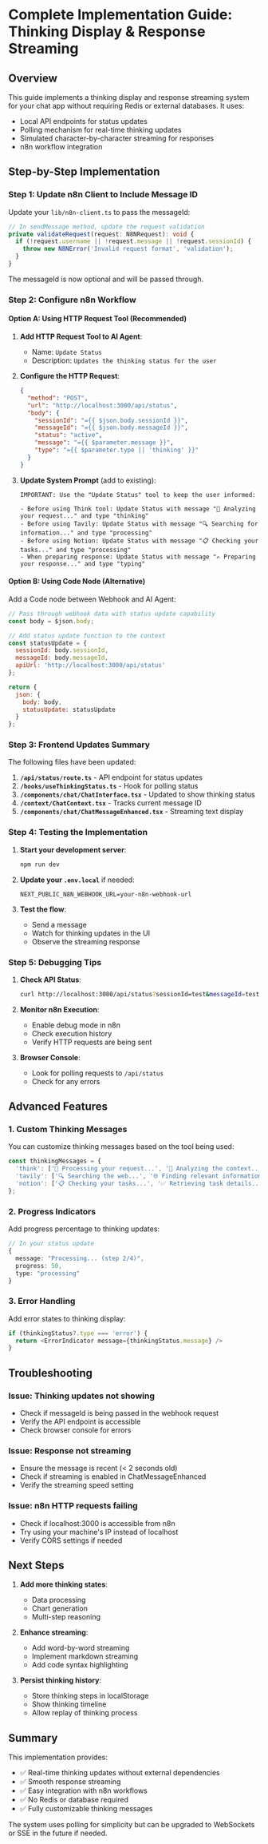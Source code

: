 # Complete Implementation Guide: Thinking Display & Response Streaming

## Overview
This guide implements a thinking display and response streaming system for your chat app without requiring Redis or external databases. It uses:
- Local API endpoints for status updates
- Polling mechanism for real-time thinking updates
- Simulated character-by-character streaming for responses
- n8n workflow integration

## Step-by-Step Implementation

### Step 1: Update n8n Client to Include Message ID

Update your `lib/n8n-client.ts` to pass the messageId:

```typescript
// In sendMessage method, update the request validation
private validateRequest(request: N8NRequest): void {
  if (!request.username || !request.message || !request.sessionId) {
    throw new N8NError('Invalid request format', 'validation');
  }
}
```

The messageId is now optional and will be passed through.

### Step 2: Configure n8n Workflow

#### Option A: Using HTTP Request Tool (Recommended)

1. **Add HTTP Request Tool to AI Agent**:
   - Name: `Update Status`
   - Description: `Updates the thinking status for the user`
   
2. **Configure the HTTP Request**:
   ```json
   {
     "method": "POST",
     "url": "http://localhost:3000/api/status",
     "body": {
       "sessionId": "={{ $json.body.sessionId }}",
       "messageId": "={{ $json.body.messageId }}",
       "status": "active",
       "message": "={{ $parameter.message }}",
       "type": "={{ $parameter.type || 'thinking' }}"
     }
   }
   ```

3. **Update System Prompt** (add to existing):
   ```
   IMPORTANT: Use the "Update Status" tool to keep the user informed:
   
   - Before using Think tool: Update Status with message "🤔 Analyzing your request..." and type "thinking"
   - Before using Tavily: Update Status with message "🔍 Searching for information..." and type "processing"
   - Before using Notion: Update Status with message "📋 Checking your tasks..." and type "processing"
   - When preparing response: Update Status with message "✍️ Preparing your response..." and type "typing"
   ```

#### Option B: Using Code Node (Alternative)

Add a Code node between Webhook and AI Agent:

```javascript
// Pass through webhook data with status update capability
const body = $json.body;

// Add status update function to the context
const statusUpdate = {
  sessionId: body.sessionId,
  messageId: body.messageId,
  apiUrl: 'http://localhost:3000/api/status'
};

return {
  json: {
    body: body,
    statusUpdate: statusUpdate
  }
};
```

### Step 3: Frontend Updates Summary

The following files have been updated:
1. **`/api/status/route.ts`** - API endpoint for status updates
2. **`/hooks/useThinkingStatus.ts`** - Hook for polling status
3. **`/components/chat/ChatInterface.tsx`** - Updated to show thinking status
4. **`/context/ChatContext.tsx`** - Tracks current message ID
5. **`/components/chat/ChatMessageEnhanced.tsx`** - Streaming text display

### Step 4: Testing the Implementation

1. **Start your development server**:
   ```bash
   npm run dev
   ```

2. **Update your `.env.local`** if needed:
   ```
   NEXT_PUBLIC_N8N_WEBHOOK_URL=your-n8n-webhook-url
   ```

3. **Test the flow**:
   - Send a message
   - Watch for thinking updates in the UI
   - Observe the streaming response

### Step 5: Debugging Tips

1. **Check API Status**:
   ```bash
   curl http://localhost:3000/api/status?sessionId=test&messageId=test
   ```

2. **Monitor n8n Execution**:
   - Enable debug mode in n8n
   - Check execution history
   - Verify HTTP requests are being sent

3. **Browser Console**:
   - Look for polling requests to `/api/status`
   - Check for any errors

## Advanced Features

### 1. Custom Thinking Messages

You can customize thinking messages based on the tool being used:

```javascript
const thinkingMessages = {
  'think': ['🤔 Processing your request...', '💭 Analyzing the context...'],
  'tavily': ['🔍 Searching the web...', '🌐 Finding relevant information...'],
  'notion': ['📋 Checking your tasks...', '✅ Retrieving task details...']
};
```

### 2. Progress Indicators

Add progress percentage to thinking updates:

```typescript
// In your status update
{
  message: "Processing... (step 2/4)",
  progress: 50,
  type: "processing"
}
```

### 3. Error Handling

Add error states to thinking display:

```typescript
if (thinkingStatus?.type === 'error') {
  return <ErrorIndicator message={thinkingStatus.message} />
}
```

## Troubleshooting

### Issue: Thinking updates not showing
- Check if messageId is being passed in the webhook request
- Verify the API endpoint is accessible
- Check browser console for errors

### Issue: Response not streaming
- Ensure the message is recent (< 2 seconds old)
- Check if streaming is enabled in ChatMessageEnhanced
- Verify the streaming speed setting

### Issue: n8n HTTP requests failing
- Check if localhost:3000 is accessible from n8n
- Try using your machine's IP instead of localhost
- Verify CORS settings if needed

## Next Steps

1. **Add more thinking states**:
   - Data processing
   - Chart generation
   - Multi-step reasoning

2. **Enhance streaming**:
   - Add word-by-word streaming
   - Implement markdown streaming
   - Add code syntax highlighting

3. **Persist thinking history**:
   - Store thinking steps in localStorage
   - Show thinking timeline
   - Allow replay of thinking process

## Summary

This implementation provides:
- ✅ Real-time thinking updates without external dependencies
- ✅ Smooth response streaming
- ✅ Easy integration with n8n workflows
- ✅ No Redis or database required
- ✅ Fully customizable thinking messages

The system uses polling for simplicity but can be upgraded to WebSockets or SSE in the future if needed.